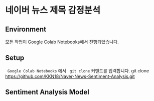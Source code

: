 # 네이버 뉴스 제목 감정분석

## Environment
모든 작업이 Google Colab Notebooks에서 진행되었습니다.

## Setup
<code> Google Colab Notebooks</code> 에서 <code> git clone</code> 커맨드를 입력합니다.
  git clone https://github.com/KKN18/Naver-News-Sentiment-Analysis.git

## Sentiment Analysis Model

